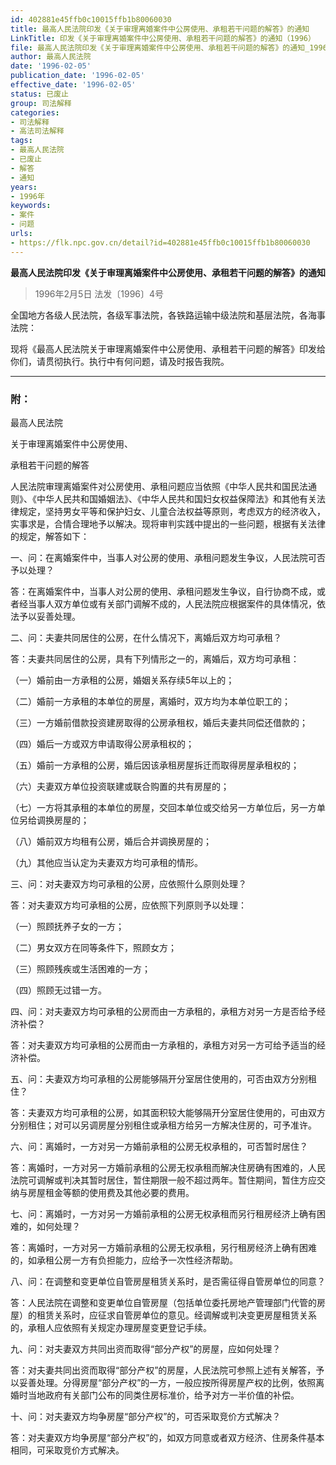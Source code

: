 ```yaml
---
id: 402881e45ffb0c10015ffb1b80060030
title: 最高人民法院印发《关于审理离婚案件中公房使用、承租若干问题的解答》的通知
LinkTitle: 印发《关于审理离婚案件中公房使用、承租若干问题的解答》的通知（1996）
file: 最高人民法院印发《关于审理离婚案件中公房使用、承租若干问题的解答》的通知_19960205_402881e45ffb0c10015ffb1b80060030.docx
author: 最高人民法院
date: '1996-02-05'
publication_date: '1996-02-05'
effective_date: '1996-02-05'
status: 已废止
group: 司法解释
categories:
- 司法解释
- 高法司法解释
tags:
- 最高人民法院
- 已废止
- 解答
- 通知
years:
- 1996年
keywords:
- 案件
- 问题
urls:
- https://flk.npc.gov.cn/detail?id=402881e45ffb0c10015ffb1b80060030
---
```


**最高人民法院印发《关于审理离婚案件中公房使用、承租若干问题的解答》的通知**

> 1996年2月5日 法发〔1996〕4号

全国地方各级人民法院，各级军事法院，各铁路运输中级法院和基层法院，各海事法院：

现将《最高人民法院关于审理离婚案件中公房使用、承租若干问题的解答》印发给你们，请贯彻执行。执行中有何问题，请及时报告我院。

---

### 附：

最高人民法院

关于审理离婚案件中公房使用、

承租若干问题的解答

人民法院审理离婚案件对公房使用、承租问题应当依照《中华人民共和国民法通则》、《中华人民共和国婚姻法》、《中华人民共和国妇女权益保障法》和其他有关法律规定，坚持男女平等和保护妇女、儿童合法权益等原则，考虑双方的经济收入，实事求是，合情合理地予以解决。现将审判实践中提出的一些问题，根据有关法律的规定，解答如下：

一、问：在离婚案件中，当事人对公房的使用、承租问题发生争议，人民法院可否予以处理？

答：在离婚案件中，当事人对公房的使用、承租问题发生争议，自行协商不成，或者经当事人双方单位或有关部门调解不成的，人民法院应根据案件的具体情况，依法予以妥善处理。

二、问：夫妻共同居住的公房，在什么情况下，离婚后双方均可承租？

答：夫妻共同居住的公房，具有下列情形之一的，离婚后，双方均可承租：

（一）婚前由一方承租的公房，婚姻关系存续5年以上的；

（二）婚前一方承租的本单位的房屋，离婚时，双方均为本单位职工的；

（三）一方婚前借款投资建房取得的公房承租权，婚后夫妻共同偿还借款的；

（四）婚后一方或双方申请取得公房承租权的；

（五）婚前一方承租的公房，婚后因该承租房屋拆迁而取得房屋承租权的；

（六）夫妻双方单位投资联建或联合购置的共有房屋的；

（七）一方将其承租的本单位的房屋，交回本单位或交给另一方单位后，另一方单位另给调换房屋的；

（八）婚前双方均租有公房，婚后合并调换房屋的；

（九）其他应当认定为夫妻双方均可承租的情形。

三、问：对夫妻双方均可承租的公房，应依照什么原则处理？

答：对夫妻双方均可承租的公房，应依照下列原则予以处理：

（一）照顾抚养子女的一方；

（二）男女双方在同等条件下，照顾女方；

（三）照顾残疾或生活困难的一方；

（四）照顾无过错一方。

四、问：对夫妻双方均可承租的公房而由一方承租的，承租方对另一方是否给予经济补偿？

答：对夫妻双方均可承租的公房而由一方承租的，承租方对另一方可给予适当的经济补偿。

五、问：夫妻双方均可承租的公房能够隔开分室居住使用的，可否由双方分别租住？

答：夫妻双方均可承租的公房，如其面积较大能够隔开分室居住使用的，可由双方分别租住；对可以另调房屋分别租住或承租方给另一方解决住房的，可予准许。

六、问：离婚时，一方对另一方婚前承租的公房无权承租的，可否暂时居住？

答：离婚时，一方对另一方婚前承租的公房无权承租而解决住房确有困难的，人民法院可调解或判决其暂时居住，暂住期限一般不超过两年。暂住期间，暂住方应交纳与房屋租金等额的使用费及其他必要的费用。

七、问：离婚时，一方对另一方婚前承租的公房无权承租而另行租房经济上确有困难的，如何处理？

答：离婚时，一方对另一方婚前承租的公房无权承租，另行租房经济上确有困难的，如承租公房一方有负担能力，应给予一次性经济帮助。

八、问：在调整和变更单位自管房屋租赁关系时，是否需征得自管房单位的同意？

答：人民法院在调整和变更单位自管房屋（包括单位委托房地产管理部门代管的房屋）的租赁关系时，应征求自管房单位的意见。经调解或判决变更房屋租赁关系的，承租人应依照有关规定办理房屋变更登记手续。

九、问：对夫妻双方共同出资而取得“部分产权”的房屋，应如何处理？

答：对夫妻共同出资而取得“部分产权”的房屋，人民法院可参照上述有关解答，予以妥善处理。分得房屋“部分产权”的一方，一般应按所得房屋产权的比例，依照离婚时当地政府有关部门公布的同类住房标准价，给予对方一半价值的补偿。

十、问：对夫妻双方均争房屋“部分产权”的，可否采取竞价方式解决？

答：对夫妻双方均争房屋“部分产权”的，如双方同意或者双方经济、住房条件基本相同，可采取竞价方式解决。
